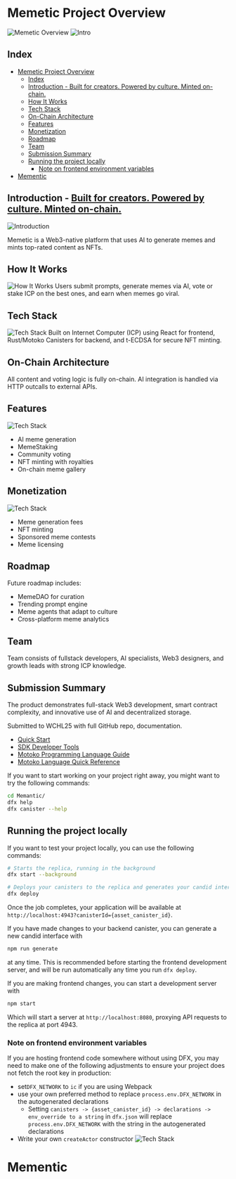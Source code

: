 # Memetic Project Overview
![Memetic Overview](./images/1.jpg)
![Intro](./images/2.jpg)
## Index
- [Memetic Project Overview](#memetic-project-overview)
  - [Index](#index)
  - [Introduction - Built for creators. Powered by culture. Minted on-chain.](#introduction---built-for-creators-powered-by-culture-minted-on-chain)
  - [How It Works](#how-it-works)
  - [Tech Stack](#tech-stack)
  - [On-Chain Architecture](#on-chain-architecture)
  - [Features](#features)
  - [Monetization](#monetization)
  - [Roadmap](#roadmap)
  - [Team](#team)
  - [Submission Summary](#submission-summary)
  - [Running the project locally](#running-the-project-locally)
    - [Note on frontend environment variables](#note-on-frontend-environment-variables)
- [Mementic](#mementic)


## Introduction - <u>Built for creators. Powered by culture. Minted on-chain.</u>

![Introduction](./images/3.jpg)

Memetic is a Web3-native platform that uses AI to generate memes and mints top-rated content as NFTs.

## How It Works
![How It Works](./images/4.jpg)
Users submit prompts, generate memes via AI, vote or stake ICP on the best ones, and earn when memes go viral.

## Tech Stack
![Tech Stack](./images/5.jpg)
Built on Internet Computer (ICP) using React for frontend, Rust/Motoko Canisters for backend, and t-ECDSA for secure NFT minting.

## On-Chain Architecture
All content and voting logic is fully on-chain. AI integration is handled via HTTP outcalls to external APIs.

## Features
![Tech Stack](./images/6.jpg)
- AI meme generation
- MemeStaking
- Community voting
- NFT minting with royalties
- On-chain meme gallery

## Monetization
![Tech Stack](./images/7.jpg)
- Meme generation fees
- NFT minting
- Sponsored meme contests
- Meme licensing

## Roadmap
Future roadmap includes:
- MemeDAO for curation
- Trending prompt engine
- Meme agents that adapt to culture
- Cross-platform meme analytics

## Team
Team consists of fullstack developers, AI specialists, Web3 designers, and growth leads with strong ICP knowledge.

## Submission Summary
The product demonstrates full-stack Web3 development, smart contract complexity, and innovative use of AI and decentralized storage.

Submitted to WCHL25 with full GitHub repo, documentation.

- [Quick Start](https://internetcomputer.org/docs/current/developer-docs/setup/deploy-locally)
- [SDK Developer Tools](https://internetcomputer.org/docs/current/developer-docs/setup/install)
- [Motoko Programming Language Guide](https://internetcomputer.org/docs/current/motoko/main/motoko)
- [Motoko Language Quick Reference](https://internetcomputer.org/docs/current/motoko/main/language-manual)

If you want to start working on your project right away, you might want to try the following commands:

```bash
cd Memantic/
dfx help
dfx canister --help
```

## Running the project locally

If you want to test your project locally, you can use the following commands:

```bash
# Starts the replica, running in the background
dfx start --background

# Deploys your canisters to the replica and generates your candid interface
dfx deploy
```

Once the job completes, your application will be available at `http://localhost:4943?canisterId={asset_canister_id}`.

If you have made changes to your backend canister, you can generate a new candid interface with

```bash
npm run generate
```

at any time. This is recommended before starting the frontend development server, and will be run automatically any time you run `dfx deploy`.

If you are making frontend changes, you can start a development server with

```bash
npm start
```

Which will start a server at `http://localhost:8080`, proxying API requests to the replica at port 4943.

### Note on frontend environment variables

If you are hosting frontend code somewhere without using DFX, you may need to make one of the following adjustments to ensure your project does not fetch the root key in production:

- set`DFX_NETWORK` to `ic` if you are using Webpack
- use your own preferred method to replace `process.env.DFX_NETWORK` in the autogenerated declarations
  - Setting `canisters -> {asset_canister_id} -> declarations -> env_override to a string` in `dfx.json` will replace `process.env.DFX_NETWORK` with the string in the autogenerated declarations
- Write your own `createActor` constructor
![Tech Stack](./images/9.jpg)
# Mementic

